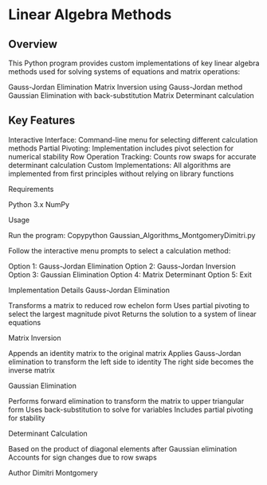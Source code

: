 # Linear Algebra Methods


## Overview
This Python program provides custom implementations of key linear algebra methods used for solving systems of equations and matrix operations:

Gauss-Jordan Elimination
Matrix Inversion using Gauss-Jordan method
Gaussian Elimination with back-substitution
Matrix Determinant calculation

## Key Features

Interactive Interface: Command-line menu for selecting different calculation methods
Partial Pivoting: Implementation includes pivot selection for numerical stability
Row Operation Tracking: Counts row swaps for accurate determinant calculation
Custom Implementations: All algorithms are implemented from first principles without relying on library functions

Requirements

Python 3.x
NumPy

Usage

Run the program:
Copypython Gaussian_Algorithms_MontgomeryDimitri.py

Follow the interactive menu prompts to select a calculation method:

Option 1: Gauss-Jordan Elimination
Option 2: Gauss-Jordan Inversion
Option 3: Gaussian Elimination
Option 4: Matrix Determinant
Option 5: Exit



Implementation Details
Gauss-Jordan Elimination

Transforms a matrix to reduced row echelon form
Uses partial pivoting to select the largest magnitude pivot
Returns the solution to a system of linear equations

Matrix Inversion

Appends an identity matrix to the original matrix
Applies Gauss-Jordan elimination to transform the left side to identity
The right side becomes the inverse matrix

Gaussian Elimination

Performs forward elimination to transform the matrix to upper triangular form
Uses back-substitution to solve for variables
Includes partial pivoting for stability

Determinant Calculation

Based on the product of diagonal elements after Gaussian elimination
Accounts for sign changes due to row swaps

Author
Dimitri Montgomery
